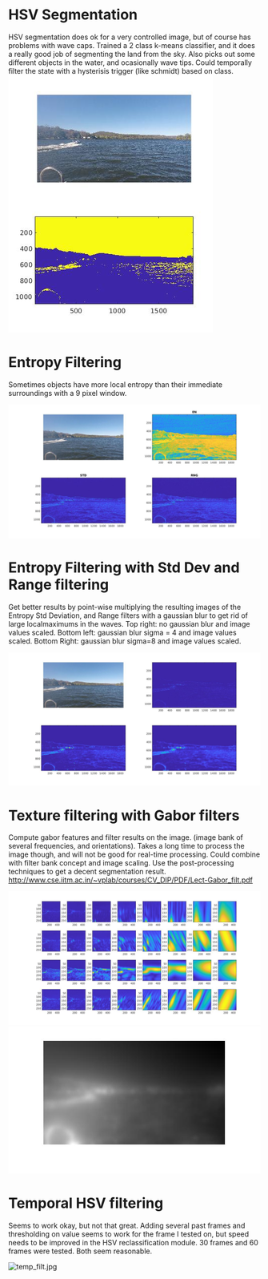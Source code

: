 # HSV Segmentation
HSV segmentation does ok for a very controlled image, but of course has problems with wave caps.  Trained a 2 class k-means classifier, and it does a really good job of segmenting the land from the sky.  Also picks out some different objects in the water, and ocasionally wave tips.  Could temporally filter the state with a hysterisis trigger (like schmidt) based on class.
![hsv_kmeans2.jpg](hsv_kmeans2.jpg)

# Entropy Filtering
Sometimes objects have more local entropy than their immediate surroundings with a 9 pixel window.

![entropy_filt.jpg](entropy_filt.jpg)

# Entropy Filtering with Std Dev and Range filtering
Get better results by point-wise multiplying the resulting images of the Entropy Std Deviation, and Range filters with a gaussian blur to get rid of large localmaximums in the waves. Top right: no gaussian blur and image values scaled. Bottom left: gaussian blur sigma = 4 and image values scaled.  Bottom Right: gaussian blur sigma=8 and image values scaled.

![entropy_combined.jpg](entropy_combined.jpg)

# Texture filtering with Gabor filters
Compute gabor features and filter results on the image. (image bank of several frequencies, and orientations). Takes a long time to process the image though, and will not be good for real-time processing.  Could combine with filter bank concept and image scaling.  Use the post-processing techniques to get a decent segmentation result.
http://www.cse.iitm.ac.in/~vplab/courses/CV_DIP/PDF/Lect-Gabor_filt.pdf

![gabor_banks.jpg](gabor_banks.jpg)
![gabor_result.jpg](gabor_result.jpg)

# Temporal HSV filtering
Seems to work okay, but not that great.  Adding several past frames and thresholding on value seems to work for the frame I tested on, but speed needs to be improved in the HSV reclassification module. 30 frames and 60 frames were tested. Both seem reasonable.

![temp_filt.jpg](temp_filt.jp)
